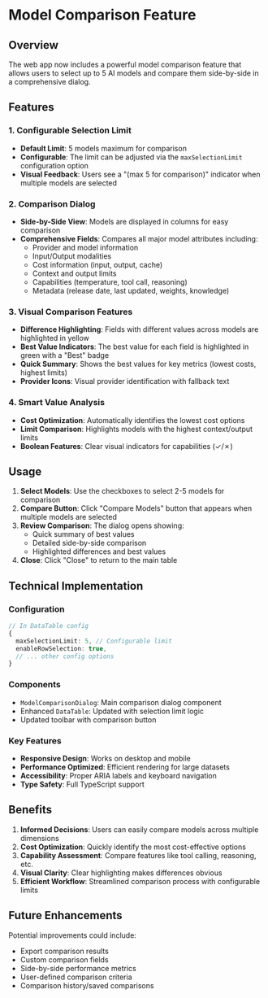 # Model Comparison Feature

## Overview

The web app now includes a powerful model comparison feature that allows users to select up to 5 AI models and compare them side-by-side in a comprehensive dialog.

## Features

### 1. Configurable Selection Limit
- **Default Limit**: 5 models maximum for comparison
- **Configurable**: The limit can be adjusted via the `maxSelectionLimit` configuration option
- **Visual Feedback**: Users see a "(max 5 for comparison)" indicator when multiple models are selected

### 2. Comparison Dialog
- **Side-by-Side View**: Models are displayed in columns for easy comparison
- **Comprehensive Fields**: Compares all major model attributes including:
  - Provider and model information
  - Input/Output modalities
  - Cost information (input, output, cache)
  - Context and output limits
  - Capabilities (temperature, tool call, reasoning)
  - Metadata (release date, last updated, weights, knowledge)

### 3. Visual Comparison Features
- **Difference Highlighting**: Fields with different values across models are highlighted in yellow
- **Best Value Indicators**: The best value for each field is highlighted in green with a "Best" badge
- **Quick Summary**: Shows the best values for key metrics (lowest costs, highest limits)
- **Provider Icons**: Visual provider identification with fallback text

### 4. Smart Value Analysis
- **Cost Optimization**: Automatically identifies the lowest cost options
- **Limit Comparison**: Highlights models with the highest context/output limits
- **Boolean Features**: Clear visual indicators for capabilities (✓/✗)

## Usage

1. **Select Models**: Use the checkboxes to select 2-5 models for comparison
2. **Compare Button**: Click "Compare Models" button that appears when multiple models are selected
3. **Review Comparison**: The dialog opens showing:
   - Quick summary of best values
   - Detailed side-by-side comparison
   - Highlighted differences and best values
4. **Close**: Click "Close" to return to the main table

## Technical Implementation

### Configuration
```typescript
// In DataTable config
{
  maxSelectionLimit: 5, // Configurable limit
  enableRowSelection: true,
  // ... other config options
}
```

### Components
- `ModelComparisonDialog`: Main comparison dialog component
- Enhanced `DataTable`: Updated with selection limit logic
- Updated toolbar with comparison button

### Key Features
- **Responsive Design**: Works on desktop and mobile
- **Performance Optimized**: Efficient rendering for large datasets
- **Accessibility**: Proper ARIA labels and keyboard navigation
- **Type Safety**: Full TypeScript support

## Benefits

1. **Informed Decisions**: Users can easily compare models across multiple dimensions
2. **Cost Optimization**: Quickly identify the most cost-effective options
3. **Capability Assessment**: Compare features like tool calling, reasoning, etc.
4. **Visual Clarity**: Clear highlighting makes differences obvious
5. **Efficient Workflow**: Streamlined comparison process with configurable limits

## Future Enhancements

Potential improvements could include:
- Export comparison results
- Custom comparison fields
- Side-by-side performance metrics
- User-defined comparison criteria
- Comparison history/saved comparisons